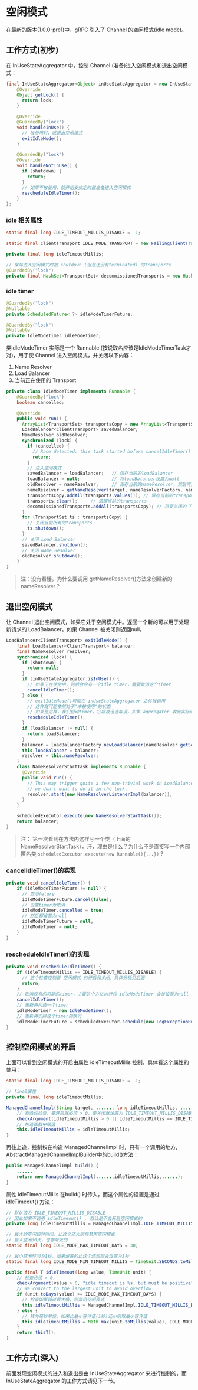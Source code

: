 # 空闲模式

在最新的版本(1.0.0-pre1)中，gRPC 引入了 Channel 的空闲模式(idle mode)。

## 工作方式(初步)

在 InUseStateAggregator 中，控制 Channel (准备)进入空闲模式和退出空闲模式：

```java
final InUseStateAggregator<Object> inUseStateAggregator = new InUseStateAggregator<Object>() {
    @Override
    Object getLock() {
      return lock;
    }

    @Override
    @GuardedBy("lock")
    void handleInUse() {
      // 被使用时，就退出空闲模式
      exitIdleMode();
    }

    @GuardedBy("lock")
    @Override
    void handleNotInUse() {
      if (shutdown) {
        return;
      }
      // 如果不被使用，就开始安排定时器准备进入空闲模式
      rescheduleIdleTimer();
    }
};
```

### idle 相关属性

```java
static final long IDLE_TIMEOUT_MILLIS_DISABLE = -1;

static final ClientTransport IDLE_MODE_TRANSPORT = new FailingClientTransport(Status.INTERNAL.withDescription("Channel is in idle mode"));

private final long idleTimeoutMillis;

// 保存进入空闲模式时被 shutdown (但是还没有terminated) 的Transports
@GuardedBy("lock")
private final HashSet<TransportSet> decommissionedTransports = new HashSet<TransportSet>();
```

### idle timer

```java
@GuardedBy("lock")
@Nullable
private ScheduledFuture< ?> idleModeTimerFuture;

@GuardedBy("lock")
@Nullable
private IdleModeTimer idleModeTimer;
```

类IdleModeTimer 实际是一个 Runnable (按说取名应该是IdleModeTimerTask才对)，用于使 Channel 进入空闲模式，并关闭以下内容：

1. Name Resolver
2. Load Balancer
3. 当前正在使用的 Transport

```java
private class IdleModeTimer implements Runnable {
    @GuardedBy("lock")
    boolean cancelled;

    @Override
    public void run() {
      ArrayList<TransportSet> transportsCopy = new ArrayList<TransportSet>();
      LoadBalancer<ClientTransport> savedBalancer;
      NameResolver oldResolver;
      synchronized (lock) {
        if (cancelled) {
          // Race detected: this task started before cancelIdleTimer() could cancel it.
          return;
        }
        // 进入空闲模式
        savedBalancer = loadBalancer;	// 保存当前的loadBalancer
        loadBalancer = null;			// 将loadBalancer设置为null
        oldResolver = nameResolver;		// 保存当前的nameResolver，然后再重新创建一个新的nameResolver
        nameResolver = getNameResolver(target, nameResolverFactory, nameResolverParams);
        transportsCopy.addAll(transports.values());	// 保存当前的transports
        transports.clear();		// 清理当前的transports
        decommissionedTransports.addAll(transportsCopy); // 将要关闭的 Transports 保存起来
      }
      for (TransportSet ts : transportsCopy) {
      	// 关闭当前所有的transports
        ts.shutdown();
      }
      // 关闭 Load Balancer
      savedBalancer.shutdown();
      // 关闭 Name Resolver
      oldResolver.shutdown();
    }
}
```

> 注：没有看懂，为什么要调用 getNameResolver()方法来创建新的 nameResolver？

## 退出空闲模式

让 Channel 退出空闲模式，如果它处于空闲模式中。返回一个新的可以用于处理新请求的 LoadBalancer。如果 Channel 被关闭则返回null。

```java
LoadBalancer<ClientTransport> exitIdleMode() {
    final LoadBalancer<ClientTransport> balancer;
    final NameResolver resolver;
    synchronized (lock) {
      if (shutdown) {
        return null;
      }
      if (inUseStateAggregator.isInUse()) {
        // 如果正在使用中，则后台会有一个idle timer，需要取消这个timer
        cancelIdleTimer();
      } else {
        // exitIdleMode()可能在 inUseStateAggregator 之外被调用
        // 这样就可能依然处于"未被使用"的状态
        // 如果是这样，我们启动timer，它将被迅速取消，如果 aggregator 收到实际请用请求。
        rescheduleIdleTimer();
      }
      if (loadBalancer != null) {
        return loadBalancer;
      }
      balancer = loadBalancerFactory.newLoadBalancer(nameResolver.getServiceAuthority(), tm);
      this.loadBalancer = balancer;
      resolver = this.nameResolver;
    }
    class NameResolverStartTask implements Runnable {
      @Override
      public void run() {
        // This may trigger quite a few non-trivial work in LoadBalancer and NameResolver,
        // we don't want to do it in the lock.
        resolver.start(new NameResolverListenerImpl(balancer));
      }
    }

    scheduledExecutor.execute(new NameResolverStartTask());
    return balancer;
}
```

> 注： 第一次看到在方法内这样写一个类（上面的NameResolverStartTask），汗，理由是什么？为什么不是直接写一个内部匿名类 `scheduledExecutor.execute(new Runnable(){...})` ?

### cancelIdleTimer()的实现

```java
private void cancelIdleTimer() {
    if (idleModeTimerFuture != null) {
      // 取消feture
      idleModeTimerFuture.cancel(false);
      // 设置timer为取消
      idleModeTimer.cancelled = true;
      // 然后都设置为null
      idleModeTimerFuture = null;
      idleModeTimer = null;
    }
}
```

### rescheduleIdleTimer()的实现

```java
private void rescheduleIdleTimer() {
    if (idleTimeoutMillis == IDLE_TIMEOUT_MILLIS_DISABLE) {
      // 这个检查控制着 空闲模式 的开启和关闭，具体分析见后面
      return;
    }
    // 取消现有的可能的timer，主要这个方法执行后 idleModeTimer 会被设置为null
    cancelIdleTimer();
    // 重新再构造一个timer
    idleModeTimer = new IdleModeTimer();
    // 重新再安排这个timer的执行
    idleModeTimerFuture = scheduledExecutor.schedule(new LogExceptionRunnable(idleModeTimer), idleTimeoutMillis, TimeUnit.MILLISECONDS);
}
```


## 控制空闲模式的开启

上面可以看到空闲模式的开启由属性 idleTimeoutMillis 控制，具体看这个属性的使用：

```java
static final long IDLE_TIMEOUT_MILLIS_DISABLE = -1;

// final属性
private final long idleTimeoutMillis;

ManagedChannelImpl(String target, ......, long idleTimeoutMillis, ......) {
    // 有效性检查，要开启就必须 > 0，要关闭就设置为 IDLE_TIMEOUT_MILLIS_DISABLE
	checkArgument(idleTimeoutMillis > 0 || idleTimeoutMillis == IDLE_TIMEOUT_MILLIS_DISABLE, "invalid idleTimeoutMillis %s", idleTimeoutMillis);
    // 构造函数中赋值
    this.idleTimeoutMillis = idleTimeoutMillis;
}
```

再往上追，控制权在构造 ManagedChannelImpl 时，只有一个调用的地方, AbstractManagedChannelImplBuilder中的build()方法：

```java
public ManagedChannelImpl build() {
	......
    return new ManagedChannelImpl(......,idleTimeoutMillis,......);
}
```

属性 idleTimeoutMillis 在build() 时传入，而这个属性的设置是通过 idleTimeout() 方法：

```java
// 默认值为 IDLE_TIMEOUT_MILLIS_DISABLE
// 因此如果不调用 idleTimeout() , 默认是不会开启空闲模式的
private long idleTimeoutMillis = ManagedChannelImpl.IDLE_TIMEOUT_MILLIS_DISABLE;

// 最大的空闲超时时间，比这个还大则将禁用空闲模式
// 最大空闲30天，也够夸张的
static final long IDLE_MODE_MAX_TIMEOUT_DAYS = 30;

// 最小空闲时间为1秒，如果设置的比这个还短则会设置为1秒
static final long IDLE_MODE_MIN_TIMEOUT_MILLIS = TimeUnit.SECONDS.toMillis(1);

public final T idleTimeout(long value, TimeUnit unit) {
	// 检查必须 > 0，
	checkArgument(value > 0, "idle timeout is %s, but must be positive", value);
    // We convert to the largest unit to avoid overflow
    if (unit.toDays(value) >= IDLE_MODE_MAX_TIMEOUT_DAYS) {
      // 检查如果超过最大值，则禁用空闲模式
      this.idleTimeoutMillis = ManagedChannelImpl.IDLE_TIMEOUT_MILLIS_DISABLE;
    } else {
      // 转为毫秒单位，如果比最小容许值(1秒)还小则取最小容许值
      this.idleTimeoutMillis = Math.max(unit.toMillis(value), IDLE_MODE_MIN_TIMEOUT_MILLIS);
    }
    return thisT();
}
```

## 工作方式(深入)

前面发现空闲模式的进入和退出是由 InUseStateAggregator 来进行控制的，而 InUseStateAggregator 的工作方式请见下一节。


